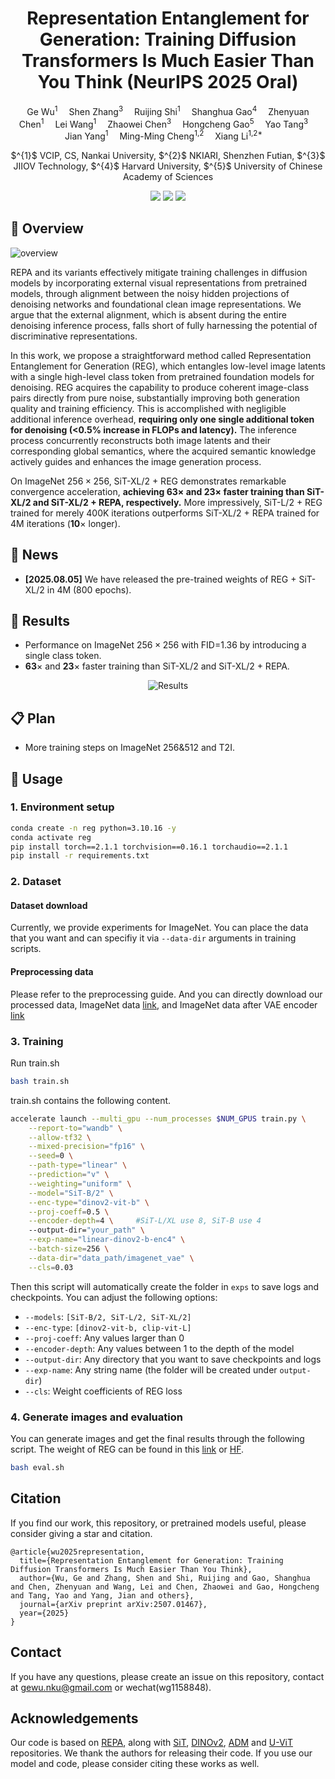 <p align="center">
  <h1 align="center">Representation Entanglement for Generation: Training Diffusion Transformers Is Much Easier Than You Think (NeurIPS 2025 Oral)
</h1>
  <p align="center">
      <a href='https://github.com/Martinser' style='text-decoration: none' >Ge Wu</a><sup>1</sup>&emsp;
      <a href='https://github.com/ShenZhang-Shin' style='text-decoration: none' >Shen Zhang</a><sup>3</sup>&emsp;
      <a href='' style='text-decoration: none' >Ruijing Shi</a><sup>1</sup>&emsp;
      <a href='https://shgao.site/' style='text-decoration: none' >Shanghua Gao</a><sup>4</sup>&emsp;
      <a href='https://zhenyuanchenai.github.io/' style='text-decoration: none' >Zhenyuan Chen</a><sup>1</sup>&emsp;
      <a href='https://scholar.google.com/citations?user=6Z66DAwAAAAJ&hl=en' style='text-decoration: none' >Lei Wang</a><sup>1</sup>&emsp;     
      <a href='https://www.zhihu.com/people/chen-zhao-wei-16-2' style='text-decoration: none' >Zhaowei Chen</a><sup>3</sup>&emsp;
      <a href='https://gao-hongcheng.github.io/' style='text-decoration: none' >Hongcheng Gao</a><sup>5</sup>&emsp;
      <a href='https://scholar.google.com/citations?view_op=list_works&hl=zh-CN&hl=zh-CN&user=0xP6bxcAAAAJ' style='text-decoration: none' >Yao Tang</a><sup>3</sup>&emsp;
      <a href='https://scholar.google.com/citations?user=6CIDtZQAAAAJ&hl=en' style='text-decoration: none' >Jian Yang</a><sup>1</sup>&emsp;
      <a href='https://mmcheng.net/cmm/' style='text-decoration: none' >Ming-Ming Cheng</a><sup>1,2</sup>&emsp;
      <a href='https://implus.github.io/' style='text-decoration: none' >Xiang Li</a><sup>1,2*</sup>&emsp;
        <p align="center">
        $^{1}$ VCIP, CS, Nankai University, $^{2}$ NKIARI, Shenzhen Futian, $^{3}$ JIIOV Technology, 
        $^{4}$ Harvard University, $^{5}$ University of Chinese Academy of Sciences 
        <p align='center'>
      <div align="center">
       <a href='https://arxiv.org/abs/2507.01467v2'><img src='https://img.shields.io/badge/arXiv-2507.01467v2-brown.svg?logo=arxiv&logoColor=white'></a>
	<a href='https://huggingface.co/Martinser/REG/tree/main'><img src='https://img.shields.io/badge/🤗-Model-blue.svg'></a>
		  <a href='https://zhuanlan.zhihu.com/p/1952346823168595518'><img src='https://img.shields.io/badge/Zhihu-chinese_article-blue.svg?logo=zhihu&logoColor=white'></a>
	  </div>
    <p align='center'>
    </p>
   </p>
</p>


## 🚩 Overview 

![overview](fig/reg.png)

REPA and its variants effectively mitigate training challenges in diffusion models by incorporating external visual representations from pretrained models, through alignment between the noisy hidden projections of denoising networks and foundational clean image representations. 
We argue that the external alignment, which is absent during the entire denoising inference process, falls short of fully harnessing the potential of discriminative representations. 

In this work, we propose a straightforward method called Representation Entanglement for Generation (REG), which entangles low-level image latents with a single high-level class token from pretrained foundation models for denoising. 
REG acquires the capability to produce coherent image-class pairs directly from pure noise, 
substantially improving both generation quality and training efficiency. 
This is accomplished with negligible additional inference overhead, **requiring only one single additional token for denoising (<0.5\% increase in FLOPs and latency).**
The inference process concurrently reconstructs both image latents and their corresponding global semantics, where the acquired semantic knowledge actively guides and enhances the image generation process.

On ImageNet $256{\times}256$, SiT-XL/2 + REG demonstrates remarkable convergence acceleration, **achieving $\textbf{63}\times$ and $\textbf{23}\times$ faster training than SiT-XL/2 and SiT-XL/2 + REPA, respectively.** 
More impressively, SiT-L/2 + REG trained for merely 400K iterations outperforms SiT-XL/2 + REPA trained for 4M iterations ($\textbf{10}\times$ longer).



## 📰 News

- **[2025.08.05]** We have released the pre-trained weights of REG + SiT-XL/2 in 4M (800 epochs).


## 📝 Results

- Performance on ImageNet $256{\times}256$ with FID=1.36 by introducing a single class token.
- $\textbf{63}\times$ and $\textbf{23}\times$ faster training than SiT-XL/2 and SiT-XL/2 + REPA.

<div align="center">
<img src="fig/img.png" alt="Results">
</div>


## 📋 Plan
- More training steps on ImageNet 256&512 and T2I.


## 👊 Usage

### 1. Environment setup

```bash
conda create -n reg python=3.10.16 -y
conda activate reg
pip install torch==2.1.1 torchvision==0.16.1 torchaudio==2.1.1
pip install -r requirements.txt
```

### 2. Dataset

#### Dataset download

Currently, we provide experiments for ImageNet. You can place the data that you want and can specifiy it via `--data-dir` arguments in training scripts.

#### Preprocessing data
Please refer to the preprocessing guide. And you can directly download our processed data, ImageNet data [link](https://huggingface.co/WindATree/ImageNet-256-VAE/tree/main), and ImageNet data after VAE encoder [link]( https://huggingface.co/WindATree/vae-sd/tree/main)

### 3. Training
Run train.sh
```bash
bash train.sh
```

train.sh contains the following content.
```bash
accelerate launch --multi_gpu --num_processes $NUM_GPUS train.py \
    --report-to="wandb" \
    --allow-tf32 \
    --mixed-precision="fp16" \
    --seed=0 \
    --path-type="linear" \
    --prediction="v" \
    --weighting="uniform" \
    --model="SiT-B/2" \
    --enc-type="dinov2-vit-b" \
    --proj-coeff=0.5 \
    --encoder-depth=4 \     #SiT-L/XL use 8, SiT-B use 4
    --output-dir="your_path" \
    --exp-name="linear-dinov2-b-enc4" \
    --batch-size=256 \
    --data-dir="data_path/imagenet_vae" \
    --cls=0.03
```

Then this script will automatically create the folder in `exps` to save logs and checkpoints. You can adjust the following options:

- `--models`: `[SiT-B/2, SiT-L/2, SiT-XL/2]`
- `--enc-type`: `[dinov2-vit-b, clip-vit-L]`
- `--proj-coeff`: Any values larger than 0
- `--encoder-depth`: Any values between 1 to the depth of the model
- `--output-dir`: Any directory that you want to save checkpoints and logs
- `--exp-name`: Any string name (the folder will be created under `output-dir`)
- `--cls`: Weight coefficients of REG loss


### 4. Generate images and evaluation
You can generate images and get the final results through the following script. 
The weight of REG can be found in this [link](https://pan.baidu.com/s/1QX2p3ybh1KfNU7wsp5McWw?pwd=khpp) or [HF](https://huggingface.co/Martinser/REG/tree/main).

```bash
bash eval.sh
```


## Citation
If you find our work, this repository, or pretrained models useful, please consider giving a star and citation.
```
@article{wu2025representation,
  title={Representation Entanglement for Generation: Training Diffusion Transformers Is Much Easier Than You Think},
  author={Wu, Ge and Zhang, Shen and Shi, Ruijing and Gao, Shanghua and Chen, Zhenyuan and Wang, Lei and Chen, Zhaowei and Gao, Hongcheng and Tang, Yao and Yang, Jian and others},
  journal={arXiv preprint arXiv:2507.01467},
  year={2025}
}
```

## Contact
If you have any questions, please create an issue on this repository, contact at gewu.nku@gmail.com or wechat(wg1158848).


## Acknowledgements

Our code is based on [REPA](https://github.com/sihyun-yu/REPA), along with [SiT](https://github.com/willisma/SiT), [DINOv2](https://github.com/facebookresearch/dinov2), [ADM](https://github.com/openai/guided-diffusion) and [U-ViT](https://github.com/baofff/U-ViT) repositories. We thank the authors for releasing their code. If you use our model and code, please consider citing these works as well.




